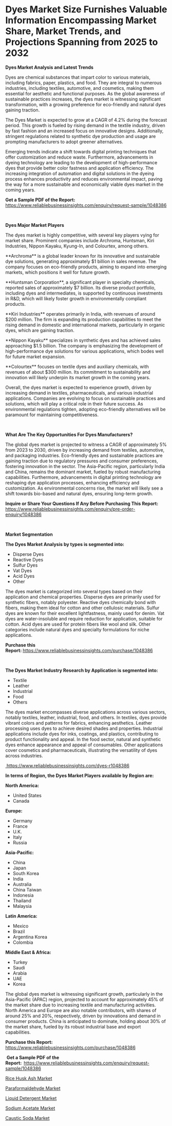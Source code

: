 <p><h1>Dyes Market Size Furnishes Valuable Information Encompassing Market Share, Market Trends, and Projections Spanning from 2025 to 2032</h1></p><p><strong>Dyes Market Analysis and Latest Trends</strong></p>
<p><p>Dyes are chemical substances that impart color to various materials, including fabrics, paper, plastics, and food. They are integral to numerous industries, including textiles, automotive, and cosmetics, making them essential for aesthetic and functional purposes. As the global awareness of sustainable practices increases, the dyes market is witnessing significant transformation, with a growing preference for eco-friendly and natural dyes gaining traction.</p><p>The Dyes Market is expected to grow at a CAGR of 4.2% during the forecast period. This growth is fueled by rising demand in the textile industry, driven by fast fashion and an increased focus on innovative designs. Additionally, stringent regulations related to synthetic dye production and usage are prompting manufacturers to adopt greener alternatives. </p><p>Emerging trends indicate a shift towards digital printing techniques that offer customization and reduce waste. Furthermore, advancements in dyeing technology are leading to the development of high-performance dyes that provide better color fastness and application efficiency. The increasing integration of automation and digital solutions in the dyeing process enhances productivity and reduces environmental impact, paving the way for a more sustainable and economically viable dyes market in the coming years.</p></p>
<p><strong>Get a Sample PDF of the Report:&nbsp;</strong> <a href="https://www.reliablebusinessinsights.com/enquiry/request-sample/1048386?utm_campaign=1138&utm_medium=2&utm_source=Github&utm_content=ia&utm_term=02042025&utm_id=dyes">https://www.reliablebusinessinsights.com/enquiry/request-sample/1048386</a></p>
<p>&nbsp;</p>
<p><strong>Dyes Major Market Players</strong></p>
<p><p>The dyes market is highly competitive, with several key players vying for market share. Prominent companies include Archroma, Huntsman, Kiri Industries, Nippon Kayaku, Kyung-In, and Colourtex, among others. </p><p>**Archroma** is a global leader known for its innovative and sustainable dye solutions, generating approximately $1 billion in sales revenue. The company focuses on eco-friendly products, aiming to expand into emerging markets, which positions it well for future growth.</p><p>**Huntsman Corporation**, a significant player in specialty chemicals, reported sales of approximately $7 billion. Its diverse product portfolio, including dyes and intermediates, is supported by continuous investments in R&D, which will likely foster growth in environmentally compliant products.</p><p>**Kiri Industries** operates primarily in India, with revenues of around $200 million. The firm is expanding its production capabilities to meet the rising demand in domestic and international markets, particularly in organic dyes, which are gaining traction.</p><p>**Nippon Kayaku** specializes in synthetic dyes and has achieved sales approaching $1.5 billion. The company is emphasizing the development of high-performance dye solutions for various applications, which bodes well for future market expansion.</p><p>**Colourtex** focuses on textile dyes and auxiliary chemicals, with revenues of about $300 million. Its commitment to sustainability and innovation will likely underpin its market growth in the coming years.</p><p>Overall, the dyes market is expected to experience growth, driven by increasing demand in textiles, pharmaceuticals, and various industrial applications. Companies are evolving to focus on sustainable practices and solutions, which will play a critical role in their future success. As environmental regulations tighten, adopting eco-friendly alternatives will be paramount for maintaining competitiveness.</p></p>
<p>&nbsp;</p>
<p><strong>What Are The Key Opportunities For Dyes Manufacturers?</strong></p>
<p><p>The global dyes market is projected to witness a CAGR of approximately 5% from 2023 to 2030, driven by increasing demand from textiles, automotive, and packaging industries. Eco-friendly dyes and sustainable practices are gaining traction due to regulatory pressures and consumer preferences, fostering innovation in the sector. The Asia-Pacific region, particularly India and China, remains the dominant market, fueled by robust manufacturing capabilities. Furthermore, advancements in digital printing technology are reshaping dye application processes, enhancing efficiency and customization. As environmental concerns rise, the market will likely see a shift towards bio-based and natural dyes, ensuring long-term growth.</p></p>
<p><strong>Inquire or Share Your Questions If Any Before Purchasing This Report:</strong> <a href="https://www.reliablebusinessinsights.com/enquiry/pre-order-enquiry/1048386?utm_campaign=1138&utm_medium=2&utm_source=Github&utm_content=ia&utm_term=02042025&utm_id=dyes">https://www.reliablebusinessinsights.com/enquiry/pre-order-enquiry/1048386</a></p>
<p>&nbsp;</p>
<p><strong>Market Segmentation</strong></p>
<p><strong>The Dyes Market Analysis by types is segmented into:</strong></p>
<p><ul><li>Disperse Dyes</li><li>Reactive Dyes</li><li>Sulfur Dyes</li><li>Vat Dyes</li><li>Acid Dyes</li><li>Other</li></ul></p>
<p><p>The dyes market is categorized into several types based on their application and chemical properties. Disperse dyes are primarily used for synthetic fibers, notably polyester. Reactive dyes chemically bond with fibers, making them ideal for cotton and other cellulosic materials. Sulfur dyes are known for their excellent lightfastness, mainly used for denim. Vat dyes are water-insoluble and require reduction for application, suitable for cotton. Acid dyes are used for protein fibers like wool and silk. Other categories include natural dyes and specialty formulations for niche applications.</p></p>
<p><strong>Purchase this Report:&nbsp;</strong><a href="https://www.reliablebusinessinsights.com/purchase/1048386?utm_campaign=1138&utm_medium=2&utm_source=Github&utm_content=ia&utm_term=02042025&utm_id=dyes">https://www.reliablebusinessinsights.com/purchase/1048386</a></p>
<p>&nbsp;</p>
<p><strong>The Dyes Market Industry Research by Application is segmented into:</strong></p>
<p><ul><li>Textile</li><li>Leather</li><li>Industrial</li><li>Food</li><li>Others</li></ul></p>
<p><p>The dyes market encompasses diverse applications across various sectors, notably textiles, leather, industrial, food, and others. In textiles, dyes provide vibrant colors and patterns for fabrics, enhancing aesthetics. Leather processing uses dyes to achieve desired shades and properties. Industrial applications include dyes for inks, coatings, and plastics, contributing to product functionality and appeal. In the food sector, natural and synthetic dyes enhance appearance and appeal of consumables. Other applications cover cosmetics and pharmaceuticals, illustrating the versatility of dyes across industries.</p></p>
<p><a href="https://www.reliablebusinessinsights.com/dyes-r1048386?utm_campaign=1138&utm_medium=2&utm_source=Github&utm_content=ia&utm_term=02042025&utm_id=dyes">&nbsp;https://www.reliablebusinessinsights.com/dyes-r1048386</a></p>
<p><strong>In terms of Region, the Dyes Market Players available by Region are:</strong></p>
<p>
    <p> <strong> North America: </strong>
        <ul>
            <li>United States</li>
            <li>Canada</li>
        </ul>
        </p> 
    <p> <strong> Europe: </strong>
        <ul>
            <li>Germany</li>
            <li>France</li>
            <li>U.K.</li>
            <li>Italy</li>
            <li>Russia</li>
        </ul>
        </p> 
    <p> <strong> Asia-Pacific: </strong>
        <ul>
            <li>China</li>
            <li>Japan</li>
            <li>South Korea</li>
            <li>India</li>
            <li>Australia</li>
            <li>China Taiwan</li>
            <li>Indonesia</li>
            <li>Thailand</li>
            <li>Malaysia</li>
        </ul>
        </p> 
    <p> <strong> Latin America: </strong>
        <ul>
            <li>Mexico</li>
            <li>Brazil</li>
            <li>Argentina Korea</li>
            <li>Colombia</li>
        </ul>
        </p> 
    <p> <strong> Middle East & Africa: </strong>
        <ul>
            <li>Turkey</li>
            <li>Saudi</li>
            <li>Arabia</li>
            <li>UAE</li>
            <li>Korea</li>
        </ul>
    </p>
    </p>
<p><p>The global dyes market is witnessing significant growth, particularly in the Asia-Pacific (APAC) region, projected to account for approximately 45% of the market share due to increasing textile and manufacturing activities. North America and Europe are also notable contributors, with shares of around 25% and 20%, respectively, driven by innovations and demand in consumer products. China is anticipated to dominate, holding about 30% of the market share, fueled by its robust industrial base and export capabilities.</p></p>
<p><strong>Purchase this Report: </strong><a href="https://www.reliablebusinessinsights.com/purchase/1048386?utm_campaign=1138&utm_medium=2&utm_source=Github&utm_content=ia&utm_term=02042025&utm_id=dyes">https://www.reliablebusinessinsights.com/purchase/1048386</a></p>
<p>&nbsp;<strong>Get a Sample PDF of the Report:&nbsp;&nbsp;</strong><a href="https://www.reliablebusinessinsights.com/enquiry/request-sample/1048386?utm_campaign=1138&utm_medium=2&utm_source=Github&utm_content=ia&utm_term=02042025&utm_id=dyes">https://www.reliablebusinessinsights.com/enquiry/request-sample/1048386</a></p>
<p><strong></strong></p>
<p><p><a href="https://github.com/totrisammir/Market-Research-Report-List-1/blob/main/rice-husk-ash-market.md?utm_campaign=1138&utm_medium=2&utm_source=Github&utm_content=ia&utm_term=02042025&utm_id=dyes">Rice Husk Ash Market</a></p><p><a href="https://github.com/guyerkanakwu/Market-Research-Report-List-1/blob/main/paraformaldehyde-market.md?utm_campaign=1138&utm_medium=2&utm_source=Github&utm_content=ia&utm_term=02042025&utm_id=dyes">Paraformaldehyde Market</a></p><p><a href="https://github.com/latilsmickl8/Market-Research-Report-List-1/blob/main/liquid-detergent-market.md?utm_campaign=1138&utm_medium=2&utm_source=Github&utm_content=ia&utm_term=02042025&utm_id=dyes">Liquid Detergent Market</a></p><p><a href="https://github.com/haklagjbj/Market-Research-Report-List-1/blob/main/sodium-acetate-market.md?utm_campaign=1138&utm_medium=2&utm_source=Github&utm_content=ia&utm_term=02042025&utm_id=dyes">Sodium Acetate Market</a></p><p><a href="https://github.com/tandepinho3p/Market-Research-Report-List-1/blob/main/caustic-soda-market.md?utm_campaign=1138&utm_medium=2&utm_source=Github&utm_content=ia&utm_term=02042025&utm_id=dyes">Caustic Soda Market</a></p></p>